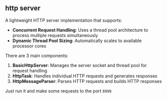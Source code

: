 ## http server
A lightweight HTTP server implementation that supports:

- **Concurrent Request Handling**: Uses a thread pool architecture to process multiple requests simultaneously
- **Dynamic Thread Pool Sizing**: Automatically scales to available processor cores


There are 3 main components:
1. **BasicHttpServer**: Manages the server socket and thread pool for request handling
2. **HttpTask**: Handles individual HTTP requests and generates responses
3. **HttpMessageParser**: Parses HTTP requests and builds HTTP responses


Just run it and make some requests to the port `8999`